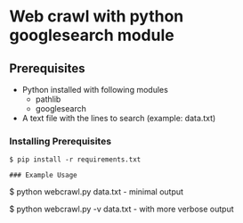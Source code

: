 # Web crawl with python googlesearch module

## Prerequisites

- Python installed with following modules
	- pathlib
	- googlesearch
- A text file with the lines to search (example: data.txt) 

### Installing Prerequisites
```
$ pip install -r requirements.txt

### Example Usage
```
$ python webcrawl.py data.txt - minimal output

$ python webcrawl.py -v data.txt - with more verbose output

